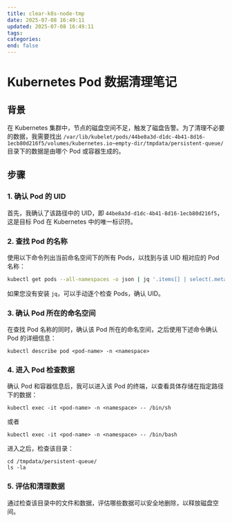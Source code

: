 ```yaml
---
title: clear-k8s-node-tmp
date: 2025-07-08 16:49:11
updated: 2025-07-08 16:49:11
tags:
categories:
end: false
---
```


<!-- more -->

# Kubernetes Pod 数据清理笔记

## 背景

在 Kubernetes 集群中，节点的磁盘空间不足，触发了磁盘告警。为了清理不必要的数据，我需要找出 `/var/lib/kubelet/pods/44be8a3d-d1dc-4b41-8d16-1ecb80d216f5/volumes/kubernetes.io~empty-dir/tmpdata/persistent-queue/` 目录下的数据是由哪个 Pod 或容器生成的。

## 步骤

### 1. 确认 Pod 的 UID

首先，我确认了该路径中的 UID，即 `44be8a3d-d1dc-4b41-8d16-1ecb80d216f5`，这是目标 Pod 在 Kubernetes 中的唯一标识符。

### 2. 查找 Pod 的名称

使用以下命令列出当前命名空间下的所有 Pods，以找到与该 UID 相对应的 Pod 名称：

```bash
kubectl get pods --all-namespaces -o json | jq '.items[] | select(.metadata.uid=="44be8a3d-d1dc-4b41-8d16-1ecb80d216f5") | .metadata.name'
```

如果您没有安装 `jq`，可以手动逐个检查 Pods，确认 UID。

### 3. 确认 Pod 所在的命名空间

在查找 Pod 名称的同时，确认该 Pod 所在的命名空间，之后使用下述命令确认 Pod 的详细信息：

```
kubectl describe pod <pod-name> -n <namespace>
```

### 4. 进入 Pod 检查数据

确认 Pod 和容器信息后，我可以进入该 Pod 的终端，以查看具体存储在指定路径下的数据：

```
kubectl exec -it <pod-name> -n <namespace> -- /bin/sh
```

或者

```
kubectl exec -it <pod-name> -n <namespace> -- /bin/bash
```

进入之后，检查该目录：

```
cd /tmpdata/persistent-queue/
ls -la
```

### 5. 评估和清理数据

通过检查该目录中的文件和数据，评估哪些数据可以安全地删除，以释放磁盘空间。
